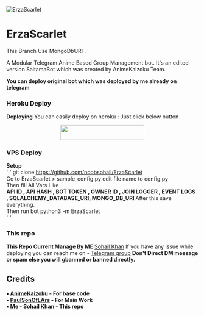 ![ErzaScarlet](https://telegra.ph/file/343adbad88ced796bc03a.jpg)
# ErzaScarlet 
This Branch Use MongoDbURI .

A Modular Telegram Anime Based Group Management bot. It's an edited version SaitamaBot which was created by AnimeKaizoku Team.

<b> You can deploy original bot which was deployed by me already on telegram </b> 

### Heroku Deploy
<b>Deploying</b>
You can easily deploy on heroku : Just click below button
<p align="center"><a href="https://heroku.com/deploy?template=https://github.com/noobsohail/ErzaScarlet"> <img src="https://img.shields.io/badge/Deploy%20To%20Heroku-black?style=for-the-badge&logo=heroku" width="220" height="38.45"/></a></p>

### VPS Deploy
<b> Setup </b>
</br>
''' 
git clone https://github.com/noobsohail/ErzaScarlet </br>
Go to ErzaScarlet > sample_config.py edit file name to config.py </br>
Then fill All Vars Like </br>
<b> API ID , API HASH , BOT TOKEN , OWNER ID , JOIN LOGGER , EVENT LOGS , SQLALCHEMY_DATABASE_URI, MONGO_DB_URI </b>
After this save everything. </br>
Then run bot python3 -m ErzaScarlet </br>
'''


### This repo
<b> This Repo Current Manage By ME </b> [Sohail Khan](https://t.me/sohailkhan_anime)
If you have any issue while deploying you can reach me on - [Telegram group](https://t.me/indianimei)
<b> Don't Direct DM message or spam else you will gbanned or banned directly.


## Credits
▪️ [AnimeKaizoku](https://github.com/AnimeKaizoku) - <b> For base code </b> </br>
▪️ [PaulSonOfLArs](https://t.me/PaulSonofLars) - <b> For Main Work </b> </br>
▪️ [Me - Sohail Khan](https://t.me/sohailkhan_anime) - <b> This repo </b> </br>
